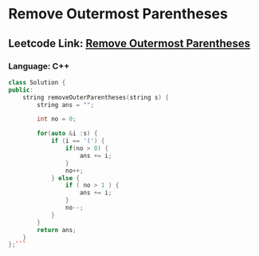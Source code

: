 # Remove Outermost Parentheses

## Leetcode Link: [Remove Outermost Parentheses](https://leetcode.com/problems/remove-outermost-parentheses/)
### Language: C++

```cpp
class Solution {
public:
    string removeOuterParentheses(string s) {
        string ans = "";

        int no = 0;

        for(auto &i :s) {
            if (i == '(') {
                if(no > 0) {
                    ans += i;
                }
                no++;
            } else {
                if ( no > 1 ) {
                    ans += i;
                }
                no--;
            }
        }
        return ans;
    }
};```



